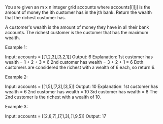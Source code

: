 You are given an m x n integer grid accounts where accounts[i][j] is the amount of money the i​​​​​​​​​​​th​​​​ customer has in the j​​​​​​​​​​​th​​​​ bank. Return the wealth that the richest customer has.

A customer's wealth is the amount of money they have in all their bank accounts. The richest customer is the customer that has the maximum wealth.

Example 1:

Input: accounts = [[1,2,3],[3,2,1]]
Output: 6
Explanation:
1st customer has wealth = 1 + 2 + 3 = 6
2nd customer has wealth = 3 + 2 + 1 = 6
Both customers are considered the richest with a wealth of 6 each, so return 6.

Example 2:

Input: accounts = [[1,5],[7,3],[3,5]]
Output: 10
Explanation:
1st customer has wealth = 6
2nd customer has wealth = 10
3rd customer has wealth = 8
The 2nd customer is the richest with a wealth of 10.

Example 3:

Input: accounts = [[2,8,7],[7,1,3],[1,9,5]]
Output: 17
